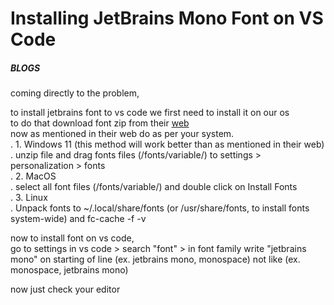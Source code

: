# Installing JetBrains Mono Font on VS Code
##### BLOGS

coming directly to the problem,  
  
to install jetbrains font to vs code we first need to install it on our os  
to do that download font zip from their [web](https://www.jetbrains.com/lp/mono/)  
now as mentioned in their web do as per your system.  
.    1. Windows 11 (this method will work better than as mentioned in their web)  
.    unzip file and drag fonts files (/fonts/variable/) to settings > personalization > fonts  
.    2. MacOS  
.    select all font files (/fonts/variable/) and double click on Install Fonts  
.    3. Linux  
.    Unpack fonts to ~/.local/share/fonts (or /usr/share/fonts, to install fonts system-wide) and fc-cache -f -v  
  
now to install font on vs code,  
go to settings in vs code > search "font" > in font family write "jetbrains mono" on starting of line (ex. jetbrains mono, monospace) not like (ex. monospace, jetbrains mono)  
  
now just check your editor

